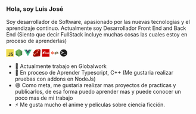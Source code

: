 ### Hola, soy Luis José


Soy desarrollador de Software, apasionado por las nuevas tecnologias y el aprendizaje continuo.
Actualmente soy Desarrollador Front End and Back End (Siento que decir FullStack incluye muchas cosas las cuales estoy en proceso de aprenderlas)

<code><img height="20" src="https://raw.githubusercontent.com/github/explore/80688e429a7d4ef2fca1e82350fe8e3517d3494d/topics/javascript/javascript.png"></code>
<code><img height="20" src="https://raw.githubusercontent.com/github/explore/80688e429a7d4ef2fca1e82350fe8e3517d3494d/topics/nodejs/nodejs.png"></code>
<code><img height="20" src="https://raw.githubusercontent.com/github/explore/80688e429a7d4ef2fca1e82350fe8e3517d3494d/topics/vue/vue.png"></code>
<code><img height="20" src="https://raw.githubusercontent.com/github/explore/80688e429a7d4ef2fca1e82350fe8e3517d3494d/topics/ruby/ruby.png"></code>
<code><img height="20" src="https://raw.githubusercontent.com/github/explore/80688e429a7d4ef2fca1e82350fe8e3517d3494d/topics/rails/rails.png"></code>
<code><img height="20" src="https://raw.githubusercontent.com/github/explore/80688e429a7d4ef2fca1e82350fe8e3517d3494d/topics/git/git.png"></code>
<code><img height="20" src="https://raw.githubusercontent.com/github/explore/80688e429a7d4ef2fca1e82350fe8e3517d3494d/topics/terminal/terminal.png"></code>



- 🔭 Actualmente trabajo en Globalwork
- 🌱 En proceso de Aprender Typescript, C++ (Me gustaria realizar pruebas con addons en NodeJs)
- 😄 Como meta, me gustaria realizar mas proyectos de practicas y publicarlos, de esa forma puedo aprender mas y puede conocer un poco mas de mi trabajo
- ⚡ Me gusta mucho el anime y peliculas sobre ciencia ficción.

